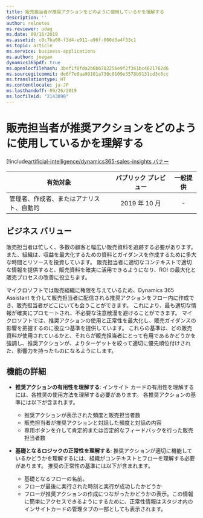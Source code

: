 ```yaml
---
title: 販売担当者が推奨アクションをどのように使用しているかを理解する
description: ''
author: relnotes
ms.reviewer: udag
ms.date: 09/16/2019
ms.assetid: c0c7ba08-f3d4-e911-a96f-000d3a4f33c1
ms.topic: article
ms.service: business-applications
ms.author: joegan
dynamics365pdf: true
ms.openlocfilehash: 3bef1f8fda2b6bb782256e9f2f361bc4621762d6
ms.sourcegitcommit: de6f7e8aa90101a730c0109e3578b9131cd3c6cc
ms.translationtype: HT
ms.contentlocale: ja-JP
ms.lasthandoff: 09/26/2019
ms.locfileid: "2143890"
---
```

# <a name="understand-how-sellers-are-using-suggested-actions"></a>販売担当者が推奨アクションをどのように使用しているかを理解する
[!include[artificial-intelligence/dynamics365-sales-insights バナー](../includes/artificial-intelligence/dynamics365-sales-insights.md)

| 有効対象    |  パブリック プレビュー | 一般提供 | 
| ---------- | :----------: |:----------: |
|管理者、作成者、またはアナリスト、自動的|2019 年 10 月| -|


## <a name="business-value"></a>ビジネス バリュー
<!-- bv start -->
販売担当者は忙しく、多数の顧客と幅広い販売資料を追跡する必要があります。 また、組織は、収益を最大化するための資料とガイダンスを作成するために多大な時間とリソースを投資しています。 販売担当者に適切なコンテキストで適切な情報を提供すると、販売資料を確実に活用できるようになり、ROI の最大化と販売プロセスの改善に役立ちます。 

マイクロソフトでは販売組織に権限を与えているため、Dynamics 365 Assistant を介して販売担当者に配信される推奨アクションをフロー内に作成でき、販売担当者がどこにいても会うことができます。 これにより、最も適切な情報が確実にプロモートされ、不必要な注意散漫を避けることができます。 マイクロソフトでは、推奨アクションの使用と正常性を最大化し、販売ガイダンスの影響を把握するのに役立つ基準を提供しています。 これらの基準は、どの販売資料が使用されているかと、それらが販売担当者にとって有用であるかどうかを強調し、推奨アクションが、よりターゲットを絞って適切に優先順位付けされた、影響力を持ったものになるようにします。

<!-- bv end -->



## <a name="feature-details"></a>機能の詳細
<!--feature detail start -->
- **推奨アクションの有用性を理解する**: インサイト カードの有用性を理解するには、各推奨の使用方法を理解する必要があります。 各推奨アクションの基準には以下が含まれます。
   - 推奨アクションが表示された頻度と販売担当者数
   - 販売担当者が推奨アクションと対話した頻度と対話の内容
   - 専用ボタンを介して肯定的または否定的なフィードバックを行った販売担当者数
   
- **基礎となるロジックの正常性を理解する**: 推奨アクションが適切に機能しているかどうかを理解するには、組織がコンテキストとフローを理解する必要があります。 推奨の正常性の基準には以下が含まれます。
   - 基礎となるフローの名前。
   - フローが最後に実行された時刻と実行が成功したかどうか 
   - フローが推奨アクションの作成につながったかどうかの表示。この情報に簡単にアクセスできるようにするために、正常性情報はスタジオ内のインサイトカードの管理タブの一部としても表示されます。
<!--feature detail end -->

